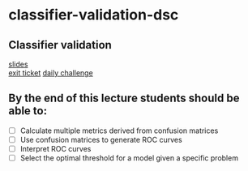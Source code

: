 # classifier-validation-dsc

## Classifier validation

[slides](https://docs.google.com/presentation/d/1Vsz9pQ2cAvoKgOjRwLsFSatvz0uD2efLYPoJazg4oOY/edit?usp=sharing)<br>
[exit ticket](https://forms.gle/uv9dZbGNh2h7F6PR9)
[daily challenge](https://github.com/learn-co-students/logistic-regression-daily-dsc)

## By the end of this lecture students should be able to:

* [ ] Calculate multiple metrics derived from confusion matrices
* [ ] Use confusion matrices to generate ROC curves
* [ ] Interpret ROC curves
* [ ] Select the optimal threshold for a model given a specific problem

